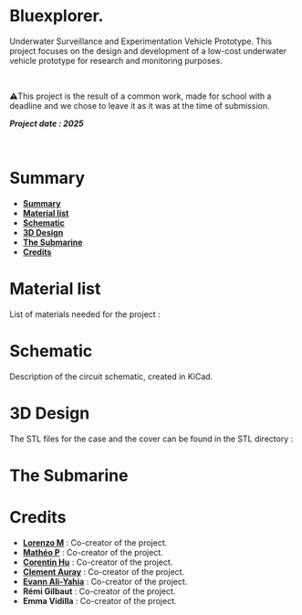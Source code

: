 # Bluexplorer.
<p>
Underwater Surveillance and Experimentation Vehicle Prototype.
  This project focuses on the design and development of a low-cost underwater vehicle prototype for research and monitoring purposes.
</p>
<br/>

⚠️This project is the result of a common work, made for school with a deadline and we chose to leave it as it was at the time of submission.

***Project date : 2025***

<br/>

# Summary

* **[Summary](#summary)**
* **[Material list](#material-list)**
* **[Schematic](#schematic)**
* **[3D Design](#3d-design)**
* **[The Submarine](#the-submarine)**
* **[Credits](#credits)**

# Material list

List of materials needed for the project :

# Schematic
Description of the circuit schematic, created in KiCad.

# 3D Design

The STL files for the case and the cover can be found in the STL directory :

#  The Submarine

#  Credits
* [**Lorenzo M**](https://github.com/MrZouu) : Co-creator of the project.
* [**Mathéo P**](https://github.com/sc0pziion) : Co-creator of the project.
* [**Corentin Hu**](https://github.com/cohru) : Co-creator of the project.
* [**Clement Auray**](https://github.com/Clementauray) : Co-creator of the project.
* [**Evann Ali-Yahia**](https://github.com/EvannAyh) : Co-creator of the project.
* **Rémi Gilbaut** : Co-creator of the project.
* **Emma Vidilla** : Co-creator of the project.
